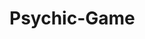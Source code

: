 # Psychic-Game

<!--
	
Welcome to the Psychic Game! Please give it a try by typing any letter on your keyboard and if your letter typed matches 
the randomly chosen computer letter, then you'll win!

Full disclosure: the MP3 sound files were not created by me and as such, the respective owners reserve all rights to their sound file(s).

-->